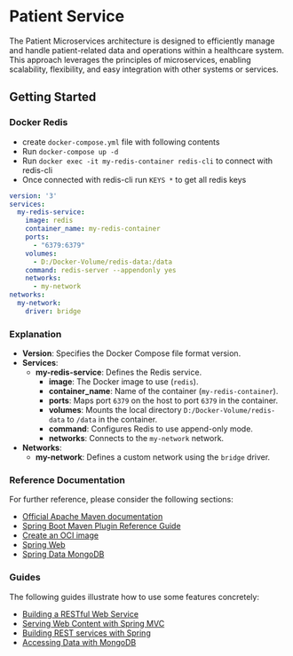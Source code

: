 # Patient Service
The Patient Microservices architecture is designed to efficiently 
manage and handle patient-related data and operations within a 
healthcare system. This approach leverages the principles of 
microservices, enabling scalability, flexibility, and easy 
integration with other systems or services.

## Getting Started

### Docker Redis
* create `docker-compose.yml` file with following contents
* Run `docker-compose up -d`
* Run `docker exec -it my-redis-container redis-cli` to connect with redis-cli
* Once connected with redis-cli run `KEYS *` to get all redis keys
```yaml
version: '3'
services:
  my-redis-service:
    image: redis
    container_name: my-redis-container
    ports:
      - "6379:6379"
    volumes:
      - D:/Docker-Volume/redis-data:/data
    command: redis-server --appendonly yes
    networks:
      - my-network
networks:
  my-network:
    driver: bridge
```
### Explanation

- **Version**: Specifies the Docker Compose file format version.
- **Services**:
    - **my-redis-service**: Defines the Redis service.
        - **image**: The Docker image to use (`redis`).
        - **container_name**: Name of the container (`my-redis-container`).
        - **ports**: Maps port `6379` on the host to port `6379` in the container.
        - **volumes**: Mounts the local directory `D:/Docker-Volume/redis-data` to `/data` in the container.
        - **command**: Configures Redis to use append-only mode.
        - **networks**: Connects to the `my-network` network.
- **Networks**:
    - **my-network**: Defines a custom network using the `bridge` driver.


### Reference Documentation
For further reference, please consider the following sections:

* [Official Apache Maven documentation](https://maven.apache.org/guides/index.html)
* [Spring Boot Maven Plugin Reference Guide](https://docs.spring.io/spring-boot/3.3.2/maven-plugin)
* [Create an OCI image](https://docs.spring.io/spring-boot/3.3.2/maven-plugin/build-image.html)
* [Spring Web](https://docs.spring.io/spring-boot/docs/3.3.2/reference/htmlsingle/index.html#web)
* [Spring Data MongoDB](https://docs.spring.io/spring-boot/docs/3.3.2/reference/htmlsingle/index.html#data.nosql.mongodb)

### Guides
The following guides illustrate how to use some features concretely:

* [Building a RESTful Web Service](https://spring.io/guides/gs/rest-service/)
* [Serving Web Content with Spring MVC](https://spring.io/guides/gs/serving-web-content/)
* [Building REST services with Spring](https://spring.io/guides/tutorials/rest/)
* [Accessing Data with MongoDB](https://spring.io/guides/gs/accessing-data-mongodb/)





